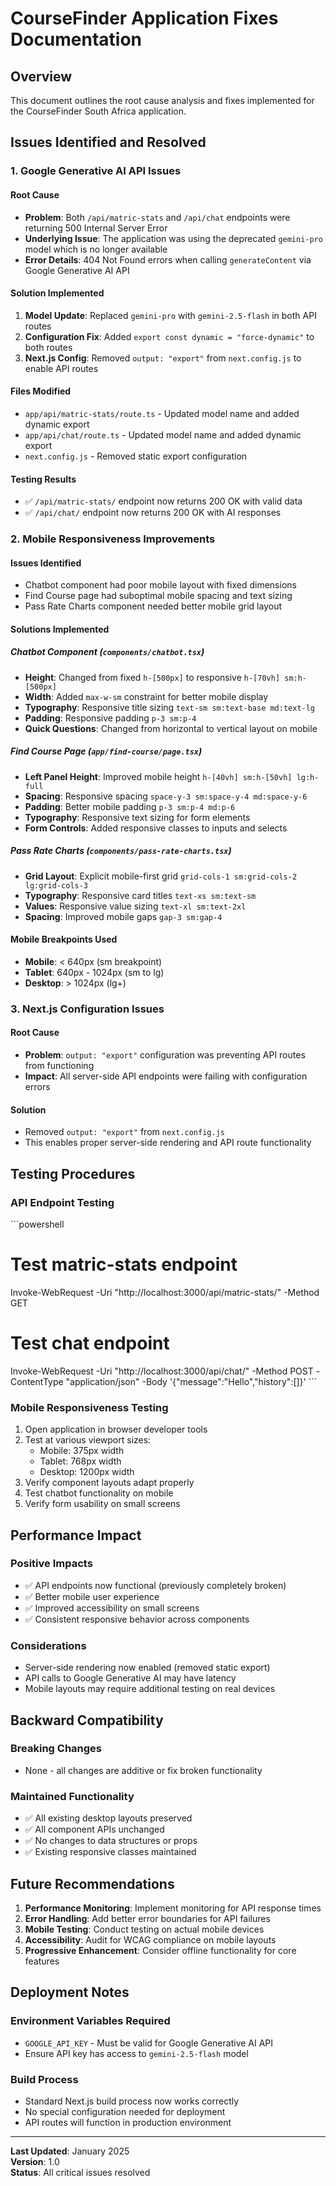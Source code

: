 # CourseFinder Application Fixes Documentation

## Overview
This document outlines the root cause analysis and fixes implemented for the CourseFinder South Africa application.

## Issues Identified and Resolved

### 1. Google Generative AI API Issues

#### Root Cause
- **Problem**: Both `/api/matric-stats` and `/api/chat` endpoints were returning 500 Internal Server Error
- **Underlying Issue**: The application was using the deprecated `gemini-pro` model which is no longer available
- **Error Details**: 404 Not Found errors when calling `generateContent` via Google Generative AI API

#### Solution Implemented
1. **Model Update**: Replaced `gemini-pro` with `gemini-2.5-flash` in both API routes
2. **Configuration Fix**: Added `export const dynamic = "force-dynamic"` to both routes
3. **Next.js Config**: Removed `output: "export"` from `next.config.js` to enable API routes

#### Files Modified
- `app/api/matric-stats/route.ts` - Updated model name and added dynamic export
- `app/api/chat/route.ts` - Updated model name and added dynamic export  
- `next.config.js` - Removed static export configuration

#### Testing Results
- ✅ `/api/matric-stats/` endpoint now returns 200 OK with valid data
- ✅ `/api/chat/` endpoint now returns 200 OK with AI responses

### 2. Mobile Responsiveness Improvements

#### Issues Identified
- Chatbot component had poor mobile layout with fixed dimensions
- Find Course page had suboptimal mobile spacing and text sizing
- Pass Rate Charts component needed better mobile grid layout

#### Solutions Implemented

##### Chatbot Component (`components/chatbot.tsx`)
- **Height**: Changed from fixed `h-[500px]` to responsive `h-[70vh] sm:h-[500px]`
- **Width**: Added `max-w-sm` constraint for better mobile display
- **Typography**: Responsive title sizing `text-sm sm:text-base md:text-lg`
- **Padding**: Responsive padding `p-3 sm:p-4`
- **Quick Questions**: Changed from horizontal to vertical layout on mobile

##### Find Course Page (`app/find-course/page.tsx`)
- **Left Panel Height**: Improved mobile height `h-[40vh] sm:h-[50vh] lg:h-full`
- **Spacing**: Responsive spacing `space-y-3 sm:space-y-4 md:space-y-6`
- **Padding**: Better mobile padding `p-3 sm:p-4 md:p-6`
- **Typography**: Responsive text sizing for form elements
- **Form Controls**: Added responsive classes to inputs and selects

##### Pass Rate Charts (`components/pass-rate-charts.tsx`)
- **Grid Layout**: Explicit mobile-first grid `grid-cols-1 sm:grid-cols-2 lg:grid-cols-3`
- **Typography**: Responsive card titles `text-xs sm:text-sm`
- **Values**: Responsive value sizing `text-xl sm:text-2xl`
- **Spacing**: Improved mobile gaps `gap-3 sm:gap-4`

#### Mobile Breakpoints Used
- **Mobile**: < 640px (sm breakpoint)
- **Tablet**: 640px - 1024px (sm to lg)
- **Desktop**: > 1024px (lg+)

### 3. Next.js Configuration Issues

#### Root Cause
- **Problem**: `output: "export"` configuration was preventing API routes from functioning
- **Impact**: All server-side API endpoints were failing with configuration errors

#### Solution
- Removed `output: "export"` from `next.config.js`
- This enables proper server-side rendering and API route functionality

## Testing Procedures

### API Endpoint Testing
\`\`\`powershell
# Test matric-stats endpoint
Invoke-WebRequest -Uri "http://localhost:3000/api/matric-stats/" -Method GET

# Test chat endpoint
Invoke-WebRequest -Uri "http://localhost:3000/api/chat/" -Method POST -ContentType "application/json" -Body '{"message":"Hello","history":[]}'
\`\`\`

### Mobile Responsiveness Testing
1. Open application in browser developer tools
2. Test at various viewport sizes:
   - Mobile: 375px width
   - Tablet: 768px width
   - Desktop: 1200px width
3. Verify component layouts adapt properly
4. Test chatbot functionality on mobile
5. Verify form usability on small screens

## Performance Impact

### Positive Impacts
- ✅ API endpoints now functional (previously completely broken)
- ✅ Better mobile user experience
- ✅ Improved accessibility on small screens
- ✅ Consistent responsive behavior across components

### Considerations
- Server-side rendering now enabled (removed static export)
- API calls to Google Generative AI may have latency
- Mobile layouts may require additional testing on real devices

## Backward Compatibility

### Breaking Changes
- None - all changes are additive or fix broken functionality

### Maintained Functionality
- ✅ All existing desktop layouts preserved
- ✅ All component APIs unchanged
- ✅ No changes to data structures or props
- ✅ Existing responsive classes maintained

## Future Recommendations

1. **Performance Monitoring**: Implement monitoring for API response times
2. **Error Handling**: Add better error boundaries for API failures
3. **Mobile Testing**: Conduct testing on actual mobile devices
4. **Accessibility**: Audit for WCAG compliance on mobile layouts
5. **Progressive Enhancement**: Consider offline functionality for core features

## Deployment Notes

### Environment Variables Required
- `GOOGLE_API_KEY` - Must be valid for Google Generative AI API
- Ensure API key has access to `gemini-2.5-flash` model

### Build Process
- Standard Next.js build process now works correctly
- No special configuration needed for deployment
- API routes will function in production environment

---

**Last Updated**: January 2025  
**Version**: 1.0  
**Status**: All critical issues resolved
